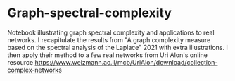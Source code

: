 # Graph-spectral-complexity
Notebook illustrating graph spectral complexity and applications to real networks. 
I recapitulate the results from "A graph complexity measure based on the spectral analysis of the Laplace" 2021 with extra illustrations. I then apply their method to a few real networks from Uri Alon's online resource https://www.weizmann.ac.il/mcb/UriAlon/download/collection-complex-networks
